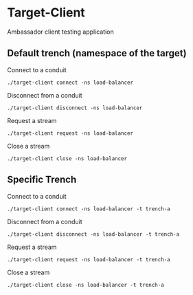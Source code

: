 # Target-Client

Ambassador client testing application

## Default trench (namespace of the target)

Connect to a conduit
```
./target-client connect -ns load-balancer
```

Disconnect from a conduit
```
./target-client disconnect -ns load-balancer
```

Request a stream
```
./target-client request -ns load-balancer
```

Close a stream
```
./target-client close -ns load-balancer
```

## Specific Trench 

Connect to a conduit
```
./target-client connect -ns load-balancer -t trench-a
```

Disconnect from a conduit
```
./target-client disconnect -ns load-balancer -t trench-a
```

Request a stream
```
./target-client request -ns load-balancer -t trench-a
```

Close a stream
```
./target-client close -ns load-balancer -t trench-a
```